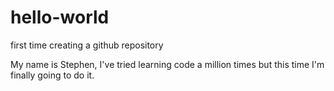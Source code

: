 # hello-world
first time creating a github repository

My name is Stephen, I've tried learning code a million times but this time I'm finally going to do it.
